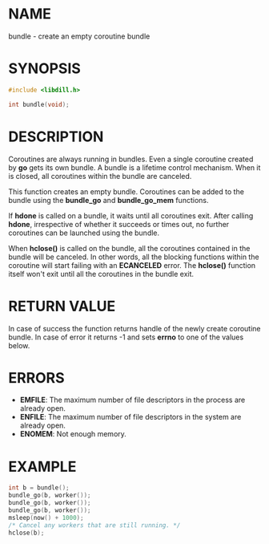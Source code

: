 # NAME

bundle - create an empty coroutine bundle

# SYNOPSIS

```c
#include <libdill.h>

int bundle(void);
```

# DESCRIPTION

Coroutines are always running in bundles. Even a single coroutine
created by **go** gets its own bundle. A bundle is a lifetime
control mechanism. When it is closed, all coroutines within the
bundle are canceled.

This function creates an empty bundle. Coroutines can be added to
the bundle using the **bundle_go** and **bundle_go_mem** functions.

If **hdone** is called on a bundle, it waits until all coroutines
exit. After calling **hdone**, irrespective of whether it succeeds
or times out, no further coroutines can be launched using the
bundle.

When **hclose()** is called on the bundle, all the coroutines
contained in the bundle will be canceled. In other words, all the
blocking functions within the coroutine will start failing with an
**ECANCELED** error. The **hclose()** function itself won't exit
until all the coroutines in the bundle exit.

# RETURN VALUE

In case of success the function returns handle of the newly create coroutine bundle. In case of error it returns -1 and sets **errno** to one of the values below.

# ERRORS

* **EMFILE**: The maximum number of file descriptors in the process are already open.
* **ENFILE**: The maximum number of file descriptors in the system are already open.
* **ENOMEM**: Not enough memory.

# EXAMPLE

```c
int b = bundle();
bundle_go(b, worker());
bundle_go(b, worker());
bundle_go(b, worker());
msleep(now() + 1000);
/* Cancel any workers that are still running. */
hclose(b);
```
